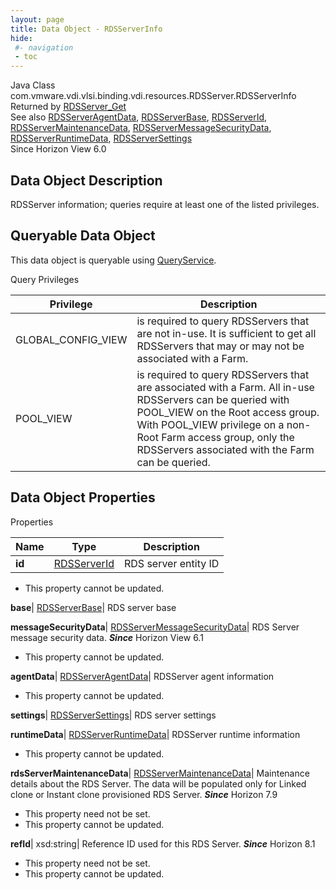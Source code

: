 ```yaml
---
layout: page
title: Data Object - RDSServerInfo
hide:
 #- navigation
 - toc
---
```






Java Class
    com.vmware.vdi.vlsi.binding.vdi.resources.RDSServer.RDSServerInfo  
Returned by
     [RDSServer_Get](vdi.resources.RDSServer.md#get)  
See also
     [RDSServerAgentData](vdi.resources.RDSServer.RDSServerAgentData.md), [RDSServerBase](vdi.resources.RDSServer.RDSServerBase.md), [RDSServerId](vdi.entity.RDSServerId.md), [RDSServerMaintenanceData](vdi.resources.RDSServer.RDSServerMaintenanceData.md), [RDSServerMessageSecurityData](vdi.resources.RDSServer.RDSServerMessageSecurityData.md), [RDSServerRuntimeData](vdi.resources.RDSServer.RDSServerRuntimeData.md), [RDSServerSettings](vdi.resources.RDSServer.RDSServerSettings.md)  
Since 
    Horizon View 6.0

## Data Object Description 

RDSServer information; queries require at least one of the listed privileges. 

##  Queryable Data Object 

This data object is queryable using [QueryService](vdi.query.QueryService.md "QueryService"). 

Query Privileges 

Privilege |  Description   
---|---  
GLOBAL_CONFIG_VIEW|  is required to query RDSServers that are not in-use. It is sufficient to get all RDSServers that may or may not be associated with a Farm.   
POOL_VIEW|  is required to query RDSServers that are associated with a Farm. All in-use RDSServers can be queried with POOL_VIEW on the Root access group. With POOL_VIEW privilege on a non-Root Farm access group, only the RDSServers associated with the Farm can be queried.   
  


## Data Object Properties

Properties

Name |  Type |  Description   
---|---|---  
**id**| [RDSServerId](vdi.entity.RDSServerId.md)|  RDS server entity ID   


* This property cannot be updated.

  
**base**| [RDSServerBase](vdi.resources.RDSServer.RDSServerBase.md)|  RDS server base   
  
**messageSecurityData**| [RDSServerMessageSecurityData](vdi.resources.RDSServer.RDSServerMessageSecurityData.md)|  RDS Server message security data.  **_Since_** Horizon View 6.1  


* This property cannot be updated.

  
**agentData**| [RDSServerAgentData](vdi.resources.RDSServer.RDSServerAgentData.md)|  RDSServer agent information   


* This property cannot be updated.

  
**settings**| [RDSServerSettings](vdi.resources.RDSServer.RDSServerSettings.md)|  RDS server settings   
  
**runtimeData**| [RDSServerRuntimeData](vdi.resources.RDSServer.RDSServerRuntimeData.md)|  RDSServer runtime information   


* This property cannot be updated.

  
**rdsServerMaintenanceData**| [RDSServerMaintenanceData](vdi.resources.RDSServer.RDSServerMaintenanceData.md)|  Maintenance details about the RDS Server. The data will be populated only for Linked clone or Instant clone provisioned RDS Server.  **_Since_** Horizon 7.9  


* This property need not be set.
* This property cannot be updated.

  
**refId**|  xsd:string|  Reference ID used for this RDS Server.  **_Since_** Horizon 8.1  


* This property need not be set.
* This property cannot be updated.

  
  
  

  
  

